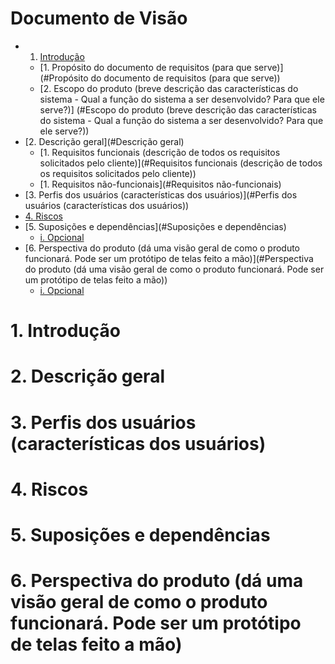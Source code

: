 # Documento de Visão
  
- 1. [Introdução](#Introdução)
  * [1. Propósito do documento de requisitos (para que serve)](#Propósito do documento de requisitos (para que serve))
  * [2. Escopo do produto (breve descrição das características do sistema - Qual a função do sistema a ser desenvolvido? Para que ele serve?)] (#Escopo do produto (breve descrição das características do sistema - Qual a função do sistema a ser desenvolvido? Para que ele serve?))
- [2. Descrição geral](#Descrição geral)
  * [1. Requisitos funcionais (descrição de todos os requisitos solicitados pelo cliente)](#Requisitos funcionais (descrição de todos os requisitos solicitados pelo cliente))
  * [1. Requisitos não-funcionais](#Requisitos não-funcionais)
- [3. Perfis dos usuários (características dos usuários)](#Perfis dos usuários (características dos usuários))
- [4. Riscos](#Riscos)
- [5. Suposições e dependências](#Suposições e dependências)
  * [i. Opcional](#Opcional)
- [6. Perspectiva do produto (dá uma visão geral de como o produto funcionará. Pode ser um protótipo de telas feito a mão)](#Perspectiva do produto (dá uma visão geral de como o produto funcionará. Pode ser um protótipo de telas feito a mão))
  * [i. Opcional](#Opcional)
  
# 1. Introdução  
  
# 2. Descrição geral  
  
# 3. Perfis dos usuários (características dos usuários)  
  
# 4. Riscos  
  
# 5. Suposições e dependências  
  
# 6. Perspectiva do produto (dá uma visão geral de como o produto funcionará. Pode ser um protótipo de telas feito a mão)